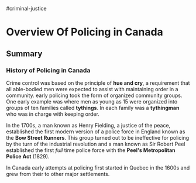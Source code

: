 #criminal-justice 
# Overview Of Policing in Canada
## Summary

### History of Policing in Canada

Crime control was based on the principle of **hue and cry**, a requirement that all able-bodied men were expected to assist with maintaining order in a community. early policing took the form of organized community groups. One early example was where men as young as 15 were organized into groups of ten families called **tythings**. In each family was a **tythingman** who was in charge with keeping order. 

In the 1700s, a man known as Henry Fielding, a justice of the peace, established the first modern version of a police force in England known as the **Bow Street Runners**. This group turned out to be ineffective for policing by the turn of the industrial revolution and a man known as Sir Robert Peel established the first *full* time police force with the **Peel's Metropolitan Police Act** (1829).

In Canada early attempts at policing first started in Quebec in the 1600s and grew from their to other major settlements. 